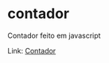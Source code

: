 # contador
Contador feito em javascript


Link: <a href="https://rianwilliam.github.io/contador/">Contador</a>
